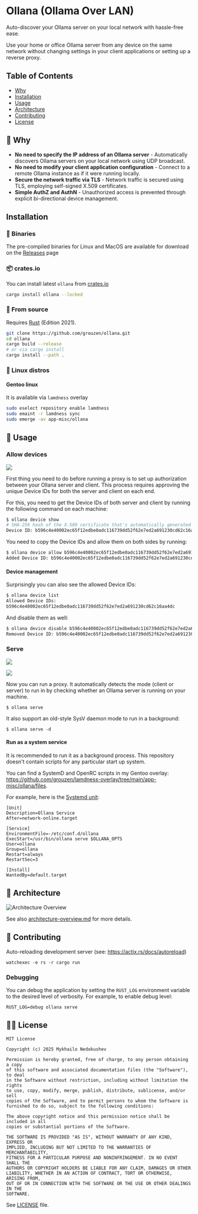 # Ollana (Ollama Over LAN)

Auto-discover your Ollama server on your local network with hassle-free ease.

Use your home or office Ollama server from any device on the same network without changing settings in your client applications or setting up a reverse proxy.

## Table of Contents

- [Why](#thinking-why)
- [Installation](#installation)
- [Usage](#man-usage)
- [Architecture](#pencil-architecture)
- [Contributing](#handshake-contributing)
- [License](#judge-license)

## :thinking: Why

- **No need to specify the IP address of an Ollama server** - Automatically discovers Ollama servers on your local network using UDP broadcast.
- **No need to modify your client application configuration** - Connect to a remote Ollama instance as if it were running locally.
- **Secure the network traffic via TLS** - Network traffic is secured using TLS, employing self-signed X.509 certificates.
- **Simple AuthZ and AuthN** - Unauthorized access is prevented through explicit bi-directional device management.

## Installation

### :dvd: Binaries

The pre-compiled binaries for Linux and MacOS are available for download on the [Releases](https://github.com/grouzen/ollana/releases) page

### 📦 crates.io

You can install latest `ollana` from [crates.io](https://crates.io/crates/ollana)

```sh
cargo install ollana --locked
```

### :memo: From source

Requires [Rust](https://rustup.rs/) (Edition 2021).

```sh
git clone https://github.com/grouzen/ollana.git
cd ollana
cargo build --release
# or via cargo install
cargo install --path .
```

### :penguin: Linux distros

#### Gentoo linux

It is available via `lamdness` overlay

```sh
sudo eselect repository enable lamdness
sudo emaint -r lamdness sync
sudo emerge -av app-misc/ollana
```


## :man: Usage

### Allow devices

![](/docs/demo/ollana-show-and-allow-device-github-dark.gif)

First thing you need to do before running a proxy is to set up authorization between your Ollana server and client.
This process requires approving the unique Device IDs for both the server and client on each end.

For this, you need to get the Device IDs of both server and client by running the following command on each machine:

```sh
$ ollana device show
# SHA-256 hash of the X.509 certificate that's automatically generated upon running any ollana command (including this one)
Device ID: b596c4e40002ec65f12edbe0adc116739dd52f62e7ed2a691230cd62c16aa4dc 
```

You need to copy the Device IDs and allow them on both sides by running:

```sh
$ ollana device allow b596c4e40002ec65f12edbe0adc116739dd52f62e7ed2a691230cd62c16aa4dc
Added Device ID: b596c4e40002ec65f12edbe0adc116739dd52f62e7ed2a691230cd62c16aa4dc
```

#### Device management

Surprisingly you can also see the allowed Device IDs:

```sh
$ ollana device list
Allowed Device IDs:
b596c4e40002ec65f12edbe0adc116739dd52f62e7ed2a691230cd62c16aa4dc
```

And disable them as well:

```sh
$ ollana device disable b596c4e40002ec65f12edbe0adc116739dd52f62e7ed2a691230cd62c16aa4dc
Removed Device ID: b596c4e40002ec65f12edbe0adc116739dd52f62e7ed2a691230cd62c16aa4dc
```

### Serve

![](/docs/demo/ollana-server-serve-github-dark.gif)

![](/docs/demo/ollana-client-serve-github-dark.gif)


Now you can run a proxy.
It automatically detects the mode (client or server) to run in by checking whether an Ollama server is running on your machine.

```shell
$ ollana serve
```

It also support an old-style SysV daemon mode to run in a background:
```shell
$ ollana serve -d
```

#### Run as a system service

It is recommended to run it as a background process. This repository doesn't contain scripts for any particular start up system.

You can find a SystemD and OpenRC scripts in my Gentoo overlay: https://github.com/grouzen/lamdness-overlay/tree/main/app-misc/ollana/files.

For example, here is the [Systemd unit](https://github.com/grouzen/lamdness-overlay/blob/main/app-misc/ollana/files/ollana.service):
```
[Unit]
Description=Ollana Service
After=network-online.target

[Service]
EnvironmentFile=-/etc/conf.d/ollana
ExecStart=/usr/bin/ollana serve $OLLANA_OPTS
User=ollana
Group=ollana
Restart=always
RestartSec=3

[Install]
WantedBy=default.target
```

## :pencil: Architecture

![Architecture Overview](docs/architecture-overview.png)

See also [architecture-overview.md](docs/architecture-overview.md) for more details.


## :handshake: Contributing

Auto-reloading development server (see: https://actix.rs/docs/autoreload)

```shell
watchexec -e rs -r cargo run
```

### Debugging

You can debug the application by setting the `RUST_LOG` environment variable to the desired level of verbosity. For example, to enable debug level:
```shell
RUST_LOG=debug ollana serve
```


## :judge: License

```
MIT License

Copyright (c) 2025 Mykhailo Nedokushev

Permission is hereby granted, free of charge, to any person obtaining a copy
of this software and associated documentation files (the "Software"), to deal
in the Software without restriction, including without limitation the rights
to use, copy, modify, merge, publish, distribute, sublicense, and/or sell
copies of the Software, and to permit persons to whom the Software is
furnished to do so, subject to the following conditions:

The above copyright notice and this permission notice shall be included in all
copies or substantial portions of the Software.

THE SOFTWARE IS PROVIDED "AS IS", WITHOUT WARRANTY OF ANY KIND, EXPRESS OR
IMPLIED, INCLUDING BUT NOT LIMITED TO THE WARRANTIES OF MERCHANTABILITY,
FITNESS FOR A PARTICULAR PURPOSE AND NONINFRINGEMENT. IN NO EVENT SHALL THE
AUTHORS OR COPYRIGHT HOLDERS BE LIABLE FOR ANY CLAIM, DAMAGES OR OTHER
LIABILITY, WHETHER IN AN ACTION OF CONTRACT, TORT OR OTHERWISE, ARISING FROM,
OUT OF OR IN CONNECTION WITH THE SOFTWARE OR THE USE OR OTHER DEALINGS IN THE
SOFTWARE.

```

See [LICENSE](LICENSE) file.

